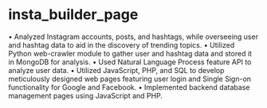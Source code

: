 # insta_builder_page
• Analyzed Instagram accounts, posts, and hashtags, while overseeing user and hashtag data to aid in the discovery
of trending topics.
• Utilized Python web-crawler module to gather user and hashtag data and stored it in MongoDB for analysis.
• Used Natural Language Process feature API to analyze user data.
• Utilized JavaScript, PHP, and SQL to develop meticulously designed web pages featuring user login and Single
Sign-on functionality for Google and Facebook.
• Implemented backend database management pages using JavaScript and PHP.

